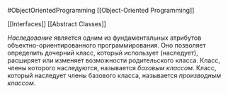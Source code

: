 #ObjectOrientedProgramming 
[[Object-Oriented Programming]]

[[Interfaces]]
[[Abstract Classes]]

_Наследование_ является одним из фундаментальных атрибутов объектно-ориентированного программирования. Оно позволяет определить дочерний класс, который использует (наследует), расширяет или изменяет возможности родительского класса. Класс, члены которого наследуются, называется _базовым классом_. Класс, который наследует члены базового класса, называется _производным классом_.